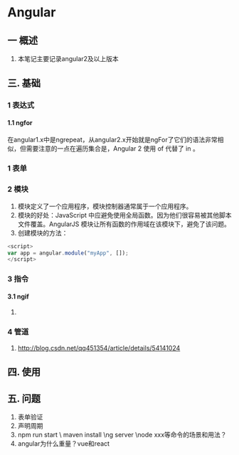 # Angular
## 一 概述
1. 本笔记主要记录angular2及以上版本
## 三. 基础
### 1 表达式
#### 1.1 ngfor
在angular1.x中是ngrepeat，从angular2.x开始就是ngFor了它们的语法非常相似，但需要注意的一点在遍历集合是，Angular 2 使用 of 代替了 in 。
### 1 表单
### 2 模块
1. 模块定义了一个应用程序，模块控制器通常属于一个应用程序。
2. 模块的好处：JavaScript 中应避免使用全局函数。因为他们很容易被其他脚本文件覆盖。AngularJS 模块让所有函数的作用域在该模块下，避免了该问题。
2. 创建模块的方法：
```javascript
<script>
var app = angular.module("myApp", []); 
</script>
```
### 3 指令
#### 3.1 ngif
1. 
### 4 管道
1. http://blog.csdn.net/qq451354/article/details/54141024
## 四. 使用
## 五. 问题
1. 表单验证
2. 声明周期
3. npm run start \ maven install \ng server \node xxx等命令的场景和用法？
4. angular为什么重量？vue和react